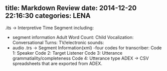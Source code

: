 title: Markdown Review
date: 2014-12-20 22:16:30
categories: LENA
---

.its -> Interpretive Time Segment
including:
- segment information
    Adult Word Count:
    Child Vocalization:
    Conversational Turns:
    TV/electronic sounds:
- audio
.trs -> Segment Information(xml)
-four codes for transcriber:
    Code 1: Speaker
    Code 2: Target Listener
    Code 3: Utterance grammatiality/completeness
    Code 4: Utterance type
ADEX -> CSV spreadsheets that are exported from ADEX.

